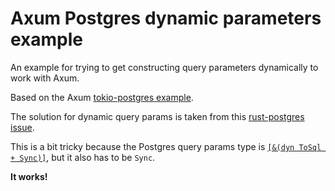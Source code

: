 # Axum Postgres dynamic parameters example

An example for trying to get constructing query parameters dynamically to work with Axum.

Based on the Axum [tokio-postgres example](https://github.com/tokio-rs/axum/blob/main/examples/tokio-postgres/src/main.rs).

The solution for dynamic query params is taken from this [rust-postgres issue](https://github.com/sfackler/rust-postgres/issues/712).

This is a bit tricky because the Postgres query params type is [`[&(dyn ToSql + Sync)]`](https://docs.rs/postgres/latest/postgres/struct.Client.html#method.execute), but it also has to be `Sync`.

__It works!__